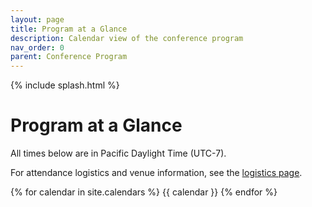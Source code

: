 ```yaml
---
layout: page
title: Program at a Glance
description: Calendar view of the conference program
nav_order: 0
parent: Conference Program
---
```


{% include splash.html %}

# Program at a Glance

All times below are in Pacific Daylight Time (UTC-7).

For attendance logistics and venue information, see the [logistics
page]({{site.baseurl}}/venue).

{% for calendar in site.calendars %}
{{ calendar }}
{% endfor %}
